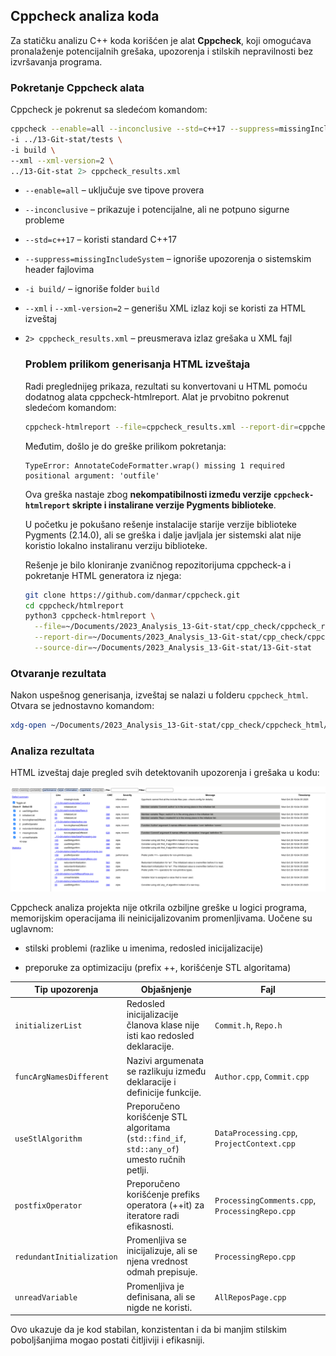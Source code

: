 ## Cppcheck analiza koda

Za statičku analizu C++ koda korišćen je alat **Cppcheck**, koji omogućava pronalaženje potencijalnih grešaka, upozorenja i stilskih nepravilnosti bez izvršavanja programa.

### Pokretanje Cppcheck alata

Cppcheck je pokrenut sa sledećom komandom:

```bash
cppcheck --enable=all --inconclusive --std=c++17 --suppress=missingIncludeSystem \
-i ../13-Git-stat/tests \
-i build \
--xml --xml-version=2 \
../13-Git-stat 2> cppcheck_results.xml
```

- `--enable=all` – uključuje sve tipove provera  
- `--inconclusive` – prikazuje i potencijalne, ali ne potpuno sigurne probleme  
- `--std=c++17` – koristi standard C++17  
- `--suppress=missingIncludeSystem` – ignoriše upozorenja o sistemskim header fajlovima  
- `-i build/` – ignoriše folder `build`  
- `--xml` i `--xml-version=2` – generišu XML izlaz koji se koristi za HTML izveštaj  
- `2> cppcheck_results.xml` – preusmerava izlaz grešaka u XML fajl

  ### Problem prilikom generisanja HTML izveštaja

  Radi preglednijeg prikaza, rezultati su konvertovani u HTML pomoću dodatnog alata cppcheck-htmlreport.
  Alat je prvobitno pokrenut sledećom komandom:

  ```bash
  cppcheck-htmlreport --file=cppcheck_results.xml --report-dir=cppcheck_html
  ```

  Međutim, došlo je do greške prilikom pokretanja:

  ```
  TypeError: AnnotateCodeFormatter.wrap() missing 1 required positional argument: 'outfile'
  ```

  Ova greška nastaje zbog **nekompatibilnosti između verzije `cppcheck-htmlreport` skripte i instalirane verzije Pygments biblioteke**.  

  U početku je pokušano rešenje instalacije starije verzije biblioteke Pygments (2.14.0), ali se greška i dalje javljala jer sistemski alat nije koristio lokalno instaliranu verziju biblioteke.

  Rešenje je bilo kloniranje zvaničnog repozitorijuma cppcheck-a i pokretanje HTML generatora iz njega:

  ```bash
  git clone https://github.com/danmar/cppcheck.git
  cd cppcheck/htmlreport
  python3 cppcheck-htmlreport \
    --file=~/Documents/2023_Analysis_13-Git-stat/cpp_check/cppcheck_results.xml \
    --report-dir=~/Documents/2023_Analysis_13-Git-stat/cpp_check/cppcheck_html \
    --source-dir=~/Documents/2023_Analysis_13-Git-stat/13-Git-stat
  ```

### Otvaranje rezultata

Nakon uspešnog generisanja, izveštaj se nalazi u folderu `cppcheck_html`.  
Otvara se jednostavno komandom:

```bash
xdg-open ~/Documents/2023_Analysis_13-Git-stat/cpp_check/cppcheck_html/index.html
```

### Analiza rezultata

HTML izveštaj daje pregled svih detektovanih upozorenja i grešaka u kodu:

![](cppcheck_report.png)

Cppcheck analiza projekta nije otkrila ozbiljne greške u logici programa, memorijskim operacijama ili neinicijalizovanim promenljivama.
Uočene su uglavnom:

* stilski problemi (razlike u imenima, redosled inicijalizacije)

* preporuke za optimizaciju (prefix ++, korišćenje STL algoritama)

| Tip upozorenja            | Objašnjenje                                                                                 | Fajl                                           |
| ------------------------- | ------------------------------------------------------------------------------------------- | ---------------------------------------------- |
| `initializerList`         | Redosled inicijalizacije članova klase nije isti kao redosled deklaracije.                  | `Commit.h`, `Repo.h`                           |
| `funcArgNamesDifferent`   | Nazivi argumenata se razlikuju između deklaracije i definicije funkcije.                    | `Author.cpp`, `Commit.cpp`                     |
| `useStlAlgorithm`         | Preporučeno korišćenje STL algoritama (`std::find_if`, `std::any_of`) umesto ručnih petlji. | `DataProcessing.cpp`, `ProjectContext.cpp`     |
| `postfixOperator`         | Preporučeno korišćenje prefiks operatora (++it) za iteratore radi efikasnosti.              | `ProcessingComments.cpp`, `ProcessingRepo.cpp` |
| `redundantInitialization` | Promenljiva se inicijalizuje, ali se njena vrednost odmah prepisuje.                         | `ProcessingRepo.cpp`                           |
| `unreadVariable`          | Promenljiva je definisana, ali se nigde ne koristi.                                            | `AllReposPage.cpp`                             |


Ovo ukazuje da je kod stabilan, konzistentan i da bi manjim stilskim poboljšanjima mogao postati čitljiviji i efikasniji.